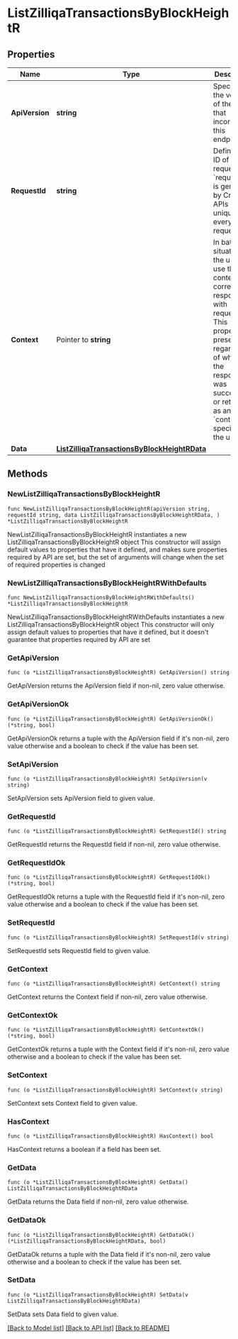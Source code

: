 # ListZilliqaTransactionsByBlockHeightR

## Properties

Name | Type | Description | Notes
------------ | ------------- | ------------- | -------------
**ApiVersion** | **string** | Specifies the version of the API that incorporates this endpoint. | 
**RequestId** | **string** | Defines the ID of the request. The &#x60;requestId&#x60; is generated by Crypto APIs and it&#39;s unique for every request. | 
**Context** | Pointer to **string** | In batch situations the user can use the context to correlate responses with requests. This property is present regardless of whether the response was successful or returned as an error. &#x60;context&#x60; is specified by the user. | [optional] 
**Data** | [**ListZilliqaTransactionsByBlockHeightRData**](ListZilliqaTransactionsByBlockHeightRData.md) |  | 

## Methods

### NewListZilliqaTransactionsByBlockHeightR

`func NewListZilliqaTransactionsByBlockHeightR(apiVersion string, requestId string, data ListZilliqaTransactionsByBlockHeightRData, ) *ListZilliqaTransactionsByBlockHeightR`

NewListZilliqaTransactionsByBlockHeightR instantiates a new ListZilliqaTransactionsByBlockHeightR object
This constructor will assign default values to properties that have it defined,
and makes sure properties required by API are set, but the set of arguments
will change when the set of required properties is changed

### NewListZilliqaTransactionsByBlockHeightRWithDefaults

`func NewListZilliqaTransactionsByBlockHeightRWithDefaults() *ListZilliqaTransactionsByBlockHeightR`

NewListZilliqaTransactionsByBlockHeightRWithDefaults instantiates a new ListZilliqaTransactionsByBlockHeightR object
This constructor will only assign default values to properties that have it defined,
but it doesn't guarantee that properties required by API are set

### GetApiVersion

`func (o *ListZilliqaTransactionsByBlockHeightR) GetApiVersion() string`

GetApiVersion returns the ApiVersion field if non-nil, zero value otherwise.

### GetApiVersionOk

`func (o *ListZilliqaTransactionsByBlockHeightR) GetApiVersionOk() (*string, bool)`

GetApiVersionOk returns a tuple with the ApiVersion field if it's non-nil, zero value otherwise
and a boolean to check if the value has been set.

### SetApiVersion

`func (o *ListZilliqaTransactionsByBlockHeightR) SetApiVersion(v string)`

SetApiVersion sets ApiVersion field to given value.


### GetRequestId

`func (o *ListZilliqaTransactionsByBlockHeightR) GetRequestId() string`

GetRequestId returns the RequestId field if non-nil, zero value otherwise.

### GetRequestIdOk

`func (o *ListZilliqaTransactionsByBlockHeightR) GetRequestIdOk() (*string, bool)`

GetRequestIdOk returns a tuple with the RequestId field if it's non-nil, zero value otherwise
and a boolean to check if the value has been set.

### SetRequestId

`func (o *ListZilliqaTransactionsByBlockHeightR) SetRequestId(v string)`

SetRequestId sets RequestId field to given value.


### GetContext

`func (o *ListZilliqaTransactionsByBlockHeightR) GetContext() string`

GetContext returns the Context field if non-nil, zero value otherwise.

### GetContextOk

`func (o *ListZilliqaTransactionsByBlockHeightR) GetContextOk() (*string, bool)`

GetContextOk returns a tuple with the Context field if it's non-nil, zero value otherwise
and a boolean to check if the value has been set.

### SetContext

`func (o *ListZilliqaTransactionsByBlockHeightR) SetContext(v string)`

SetContext sets Context field to given value.

### HasContext

`func (o *ListZilliqaTransactionsByBlockHeightR) HasContext() bool`

HasContext returns a boolean if a field has been set.

### GetData

`func (o *ListZilliqaTransactionsByBlockHeightR) GetData() ListZilliqaTransactionsByBlockHeightRData`

GetData returns the Data field if non-nil, zero value otherwise.

### GetDataOk

`func (o *ListZilliqaTransactionsByBlockHeightR) GetDataOk() (*ListZilliqaTransactionsByBlockHeightRData, bool)`

GetDataOk returns a tuple with the Data field if it's non-nil, zero value otherwise
and a boolean to check if the value has been set.

### SetData

`func (o *ListZilliqaTransactionsByBlockHeightR) SetData(v ListZilliqaTransactionsByBlockHeightRData)`

SetData sets Data field to given value.



[[Back to Model list]](../README.md#documentation-for-models) [[Back to API list]](../README.md#documentation-for-api-endpoints) [[Back to README]](../README.md)


